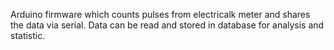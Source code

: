 Arduino firmware which counts pulses from electricalk meter and shares the data via serial.
Data can be read and stored in database for analysis and statistic.
